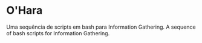 # O'Hara
Uma sequência de scripts em bash para Information Gathering.
A sequence of bash scripts for Information Gathering.
